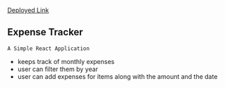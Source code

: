 [Deployed Link](https://trackyourexpenses-tye.netlify.app/)

## Expense Tracker
`A Simple React Application`
- keeps track of monthly expenses
- user can filter them by year
- user can add expenses for items along with the amount and the date
